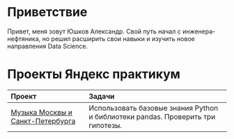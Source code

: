 # Приветствие
Привет, меня зовут Юшков Александр. Свой путь начал с инженера-нефтяника, но решил расширить свои навыки и изучить новое направления Data Science. 

# Проекты Яндекс практикум

| Проект | Задачи |
| :-----------| :----------- | 
| [Музыка Москвы и Санкт-Петербурга](https://github.com/Unerster/WAY_DS/blob/b7e6311e54a1fe8238d0b52348578ca00ba044ef/music_project/pr_music.ipynb)| Использовать базовые знания Python и библиотеки pandas. Проверить три гипотезы.|
